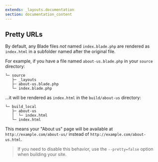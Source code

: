 ```yaml
---
extends: _layouts.documentation
section: documentation_content
---
```


## Pretty URLs

By default, any Blade files _not_ named `index.blade.php` are rendered as `index.html` in a subfolder named after the original file.

For example, if you have a file named `about-us.blade.php` in your `source` directory:

```
└─ source
   ├─ _layouts
   ├─ about-us.blade.php
   └─ index.blade.php
```

...it will be rendered as `index.html` in the `build/about-us` directory:

```
└─ build_local
   ├─ about-us
   │  └─ index.html
   └─ index.html
```

This means your "About us" page will be available at `http://example.com/about-us/` instead of `http://example.com/about-us.html`.

> If you need to disable this behavior, use the `--pretty=false` option when building your site.

